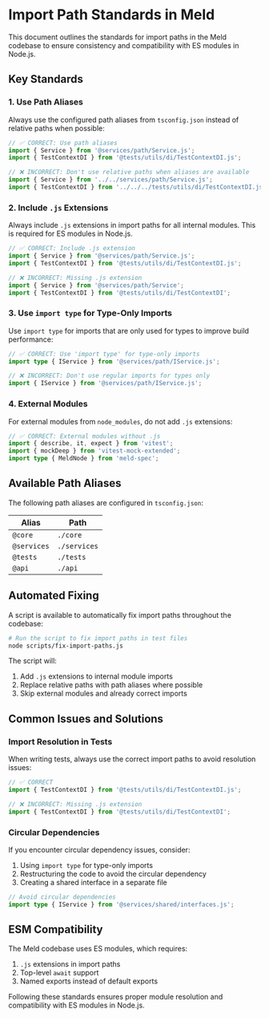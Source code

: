 # Import Path Standards in Meld

This document outlines the standards for import paths in the Meld codebase to ensure consistency and compatibility with ES modules in Node.js.

## Key Standards

### 1. Use Path Aliases

Always use the configured path aliases from `tsconfig.json` instead of relative paths when possible:

```typescript
// ✅ CORRECT: Use path aliases
import { Service } from '@services/path/Service.js';
import { TestContextDI } from '@tests/utils/di/TestContextDI.js';

// ❌ INCORRECT: Don't use relative paths when aliases are available
import { Service } from '../../services/path/Service.js';
import { TestContextDI } from '../../../tests/utils/di/TestContextDI.js';
```

### 2. Include `.js` Extensions

Always include `.js` extensions in import paths for all internal modules. This is required for ES modules in Node.js.

```typescript
// ✅ CORRECT: Include .js extension
import { Service } from '@services/path/Service.js';
import { TestContextDI } from '@tests/utils/di/TestContextDI.js';

// ❌ INCORRECT: Missing .js extension
import { Service } from '@services/path/Service';
import { TestContextDI } from '@tests/utils/di/TestContextDI';
```

### 3. Use `import type` for Type-Only Imports

Use `import type` for imports that are only used for types to improve build performance:

```typescript
// ✅ CORRECT: Use 'import type' for type-only imports
import type { IService } from '@services/path/IService.js';

// ❌ INCORRECT: Don't use regular imports for types only
import { IService } from '@services/path/IService.js';
```

### 4. External Modules

For external modules from `node_modules`, do not add `.js` extensions:

```typescript
// ✅ CORRECT: External modules without .js
import { describe, it, expect } from 'vitest';
import { mockDeep } from 'vitest-mock-extended';
import type { MeldNode } from 'meld-spec';
```

## Available Path Aliases

The following path aliases are configured in `tsconfig.json`:

| Alias | Path |
|-------|------|
| `@core` | `./core` |
| `@services` | `./services` |
| `@tests` | `./tests` |
| `@api` | `./api` |

## Automated Fixing

A script is available to automatically fix import paths throughout the codebase:

```bash
# Run the script to fix import paths in test files
node scripts/fix-import-paths.js
```

The script will:
1. Add `.js` extensions to internal module imports
2. Replace relative paths with path aliases where possible
3. Skip external modules and already correct imports

## Common Issues and Solutions

### Import Resolution in Tests

When writing tests, always use the correct import paths to avoid resolution issues:

```typescript
// ✅ CORRECT
import { TestContextDI } from '@tests/utils/di/TestContextDI.js';

// ❌ INCORRECT: Missing .js extension
import { TestContextDI } from '@tests/utils/di/TestContextDI';
```

### Circular Dependencies

If you encounter circular dependency issues, consider:

1. Using `import type` for type-only imports
2. Restructuring the code to avoid the circular dependency
3. Creating a shared interface in a separate file

```typescript
// Avoid circular dependencies
import type { IService } from '@services/shared/interfaces.js';
```

## ESM Compatibility

The Meld codebase uses ES modules, which requires:

1. `.js` extensions in import paths
2. Top-level `await` support
3. Named exports instead of default exports

Following these standards ensures proper module resolution and compatibility with ES modules in Node.js. 